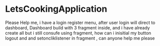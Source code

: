 # LetsCookingApplication

Please Help me, i have a login register menu, after user login will direct to dashboard, Dashboard build with 3 fragment inside,
and i have already create all but i still consufe using fragment, how can i inisitial my button logout and and setoncliklistener
in fragment , can anyone help me please
